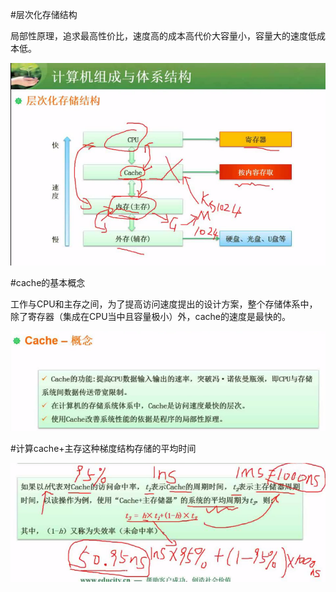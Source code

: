 #层次化存储结构

局部性原理，追求最高性价比，速度高的成本高代价大容量小，容量大的速度低成本低。

![](/imgs/1.2.11-1计算机层次存储结构.png)

#cache的基本概念

工作与CPU和主存之间，为了提高访问速度提出的设计方案，整个存储体系中，除了寄存器（集成在CPU当中且容量极小）外，cache的速度是最快的。

![](/imgs/1.2.11-2cache概念.png)

#计算cache+主存这种梯度结构存储的平均时间

![](/imgs/1.2.11-3计算cache+主存的平均存取时间.png)